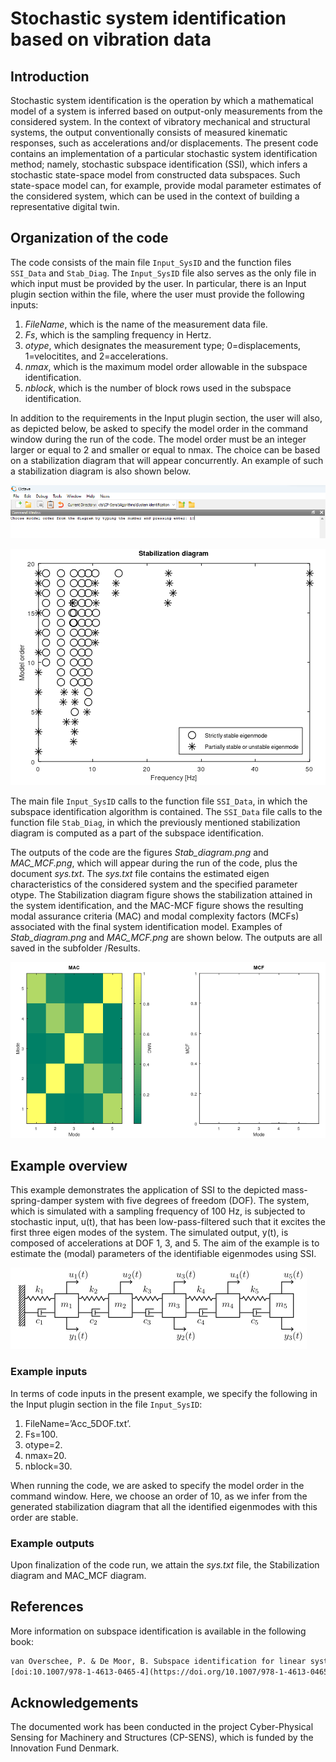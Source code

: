 # Stochastic system identification based on vibration data

## Introduction

Stochastic system identification is the operation by which a mathematical
model of a system is inferred based on output-only measurements from
the considered system. In the context of vibratory mechanical and
structural systems, the output conventionally consists of measured
kinematic responses, such as accelerations and/or displacements.
The present code contains an implementation of a particular stochastic
system identification method; namely, stochastic subspace
identification (SSI), which infers a stochastic state-space model from
constructed data subspaces. Such state-space model can, for example,
provide modal parameter estimates of the considered system, which
can be used in the context of building a representative digital twin.

## Organization of the code

The code consists of the main file `Input_SysID` and the function files
`SSI_Data`
and `Stab_Diag`. The `Input_SysID` file also serves as the only file in
which input must be provided by the user. In particular, there is an Input
plugin section within the file, where the user must provide
the following inputs:

1. _FileName_, which is the name of the measurement data file.
1. _Fs_, which is the sampling frequency in Hertz.
1. _otype_, which designates the measurement type; 0=displacements, 1=velocitites, and 2=accelerations.
1. _nmax_, which is the maximum model order allowable in the subspace identification.
1. _nblock_, which is the number of block rows used in the subspace identification.

In addition to the requirements in the Input plugin section, the user
will also, as depicted below, be asked to specify the model order in
the command window during the run of the code. The model order must be
an integer larger or equal to 2 and smaller or equal to nmax. The choice
can be based on a stabilization diagram that will appear concurrently.
An example of such a stabilization diagram is also shown below.

![Stabilization Input](./images/stabilization-input.png)

![Stabilization Diagram](./images/stabilization.png)

The main file `Input_SysID` calls to the function file `SSI_Data`, in which the subspace identification algorithm is contained. The `SSI_Data` file calls to the function file `Stab_Diag`, in which the previously mentioned stabilization diagram is computed as a part of the subspace identification.

The outputs of the code are the figures _Stab_diagram.png_ and _MAC_MCF.png_,
which will appear during the run of the code, plus the document _sys.txt_.
The _sys.txt_ file contains the estimated eigen characteristics of
the considered system and the specified parameter otype.
The Stabilization diagram figure shows the stabilization attained in
the system identification, and the MAC-MCF figure shows the resulting
modal assurance criteria (MAC) and modal complexity factors (MCFs) associated
with the final system identification model. Examples of
_Stab_diagram.png_ and _MAC_MCF.png_ are shown below. The outputs are all
saved in the subfolder /Results.

![MAC MCF Diagram](./images/MAC_MCF.png)

## Example overview

This example demonstrates the application of SSI to the depicted
mass-spring-damper system with five degrees of freedom (DOF). The system,
which is simulated with a sampling frequency of 100 Hz, is subjected to
stochastic input, u(t), that has been low-pass-filtered such that it
excites the first three eigen modes of the system. The simulated output, y(t),
is composed of accelerations at DOF 1, 3, and 5. The aim of the example
is to estimate the (modal) parameters of the identifiable eigenmodes
using SSI.

![Mass Spring Damper System](./images/mass-spring-damper.png)

### Example inputs

In terms of code inputs in the present example, we specify the following in
the Input plugin section in the file `Input_SysID`:

1. FileName=’Acc_5DOF.txt’.
1. Fs=100.
1. otype=2.
1. nmax=20.
1. nblock=30.

When running the code, we are asked to specify the model order
in the command window. Here, we choose an order of 10, as we infer
from the generated stabilization diagram that all the identified eigenmodes
with this order are stable.

### Example outputs

Upon finalization of the code run, we attain the _sys.txt_ file,
the Stabilization diagram and MAC_MCF diagram.

## References

More information on subspace identification is available in
the following book:

```txt
van Overschee, P. & De Moor, B. Subspace identification for linear systems: Theory - implementation – applications, 1st Edition, Kluwer Academic Publishers, 1996.
[doi:10.1007/978-1-4613-0465-4](https://doi.org/10.1007/978-1-4613-0465-4)
```

## Acknowledgements

The documented work has been conducted in the project Cyber-Physical Sensing
for Machinery and Structures (CP-SENS), which is funded by
the Innovation Fund Denmark.